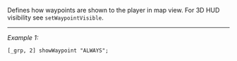 Defines how waypoints are shown to the player in map view. For 3D HUD visibility see `setWaypointVisible`.


---
*Example 1:*
```sqf
[_grp, 2] showWaypoint "ALWAYS";
```